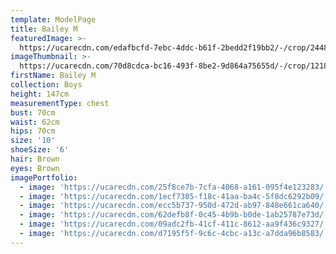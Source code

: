 ```yaml
---
template: ModelPage
title: Bailey M
featuredImage: >-
  https://ucarecdn.com/edafbcfd-7ebc-4ddc-b61f-2bedd2f19bb2/-/crop/2448x1188/0,0/-/preview/
imageThumbnail: >-
  https://ucarecdn.com/70d8cdca-bc16-493f-8be2-9d864a75655d/-/crop/1218x1933/193,156/-/preview/
firstName: Bailey M
collection: Boys
height: 147cm
measurementType: chest
bust: 70cm
waist: 62cm
hips: 70cm
size: '10'
shoeSize: '6'
hair: Brown
eyes: Brown
imagePortfolio:
  - image: 'https://ucarecdn.com/25f8ce7b-7cfa-4068-a161-095f4e123283/'
  - image: 'https://ucarecdn.com/1ecf7305-f18c-41aa-ba4c-5f8dc6292b09/'
  - image: 'https://ucarecdn.com/ecc5b737-950d-472d-ab97-848e661ca640/'
  - image: 'https://ucarecdn.com/62defb8f-0c45-4b9b-b0de-1ab25787e73d/'
  - image: 'https://ucarecdn.com/09adc2fb-41cf-411c-8612-aa9f436c9327/'
  - image: 'https://ucarecdn.com/d7195f5f-9c6c-4cbc-a13c-a7dda96b8583/'
---
```


